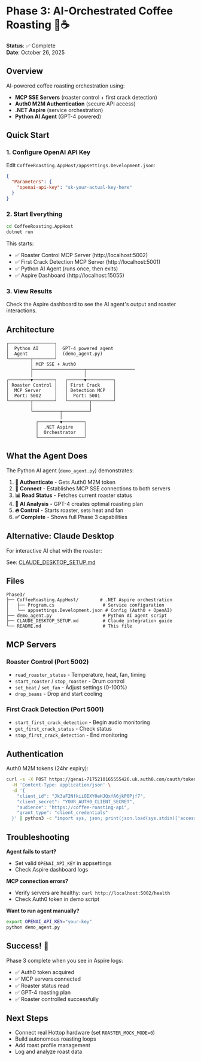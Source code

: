 # Phase 3: AI-Orchestrated Coffee Roasting 🤖☕

**Status**: ✅ Complete  
**Date**: October 26, 2025

## Overview

AI-powered coffee roasting orchestration using:
- **MCP SSE Servers** (roaster control + first crack detection)
- **Auth0 M2M Authentication** (secure API access)
- **.NET Aspire** (service orchestration)
- **Python AI Agent** (GPT-4 powered)

## Quick Start

### 1. Configure OpenAI API Key

Edit `CoffeeRoasting.AppHost/appsettings.Development.json`:
```json
{
  "Parameters": {
    "openai-api-key": "sk-your-actual-key-here"
  }
}
```

### 2. Start Everything

```bash
cd CoffeeRoasting.AppHost
dotnet run
```

This starts:
- ✅ Roaster Control MCP Server (http://localhost:5002)
- ✅ First Crack Detection MCP Server (http://localhost:5001)
- ✅ Python AI Agent (runs once, then exits)
- ✅ Aspire Dashboard (http://localhost:15055)

### 3. View Results

Check the Aspire dashboard to see the AI agent's output and roaster interactions.

## Architecture

```
┌─────────────────┐
│  Python AI      │  GPT-4 powered agent
│  Agent          │  (demo_agent.py)
└────────┬────────┘
         │ MCP SSE + Auth0
         ├───────────────────┬──────────────────
         │                   │
┌────────▼────────┐   ┌──────▼──────────┐
│ Roaster Control │   │ First Crack     │
│  MCP Server     │   │ Detection MCP   │
│  Port: 5002     │   │  Port: 5001     │
└────────┬────────┘   └────────┬────────┘
         │                     │
         └──────────┬──────────┘
                    │
           ┌────────▼────────┐
           │  .NET Aspire    │
           │  Orchestrator   │
           └─────────────────┘
```

## What the Agent Does

The Python AI agent (`demo_agent.py`) demonstrates:

1. **🔐 Authenticate** - Gets Auth0 M2M token
2. **🔌 Connect** - Establishes MCP SSE connections to both servers
3. **📊 Read Status** - Fetches current roaster status
4. **🤔 AI Analysis** - GPT-4 creates optimal roasting plan
5. **🔥 Control** - Starts roaster, sets heat and fan
6. **✅ Complete** - Shows full Phase 3 capabilities

## Alternative: Claude Desktop

For interactive AI chat with the roaster:

See: [CLAUDE_DESKTOP_SETUP.md](./CLAUDE_DESKTOP_SETUP.md)

## Files

```
Phase3/
├── CoffeeRoasting.AppHost/        # .NET Aspire orchestration
│   ├── Program.cs                  # Service configuration
│   └── appsettings.Development.json # Config (Auth0 + OpenAI)
├── demo_agent.py                   # Python AI agent script
├── CLAUDE_DESKTOP_SETUP.md         # Claude integration guide
└── README.md                       # This file
```

## MCP Servers

### Roaster Control (Port 5002)
- `read_roaster_status` - Temperature, heat, fan, timing
- `start_roaster` / `stop_roaster` - Drum control
- `set_heat` / `set_fan` - Adjust settings (0-100%)
- `drop_beans` - Drop and start cooling

### First Crack Detection (Port 5001)
- `start_first_crack_detection` - Begin audio monitoring
- `get_first_crack_status` - Check status
- `stop_first_crack_detection` - End monitoring

## Authentication

Auth0 M2M tokens (24hr expiry):
```bash
curl -s -X POST https://genai-7175210165555426.uk.auth0.com/oauth/token \
  -H 'Content-Type: application/json' \
  -d '{
    "client_id": "Jk3aF2NfkiiOIXY0eHJQxfA6jkP0Pjf7",
    "client_secret": "YOUR_AUTH0_CLIENT_SECRET",
    "audience": "https://coffee-roasting-api",
    "grant_type": "client_credentials"
  }' | python3 -c "import sys, json; print(json.load(sys.stdin)['access_token'])"
```

## Troubleshooting

**Agent fails to start?**
- Set valid `OPENAI_API_KEY` in appsettings
- Check Aspire dashboard logs

**MCP connection errors?**
- Verify servers are healthy: `curl http://localhost:5002/health`
- Check Auth0 token in demo script

**Want to run agent manually?**
```bash
export OPENAI_API_KEY="your-key"
python demo_agent.py
```

## Success! 🎉

Phase 3 complete when you see in Aspire logs:
- ✅ Auth0 token acquired
- ✅ MCP servers connected
- ✅ Roaster status read
- ✅ GPT-4 roasting plan
- ✅ Roaster controlled successfully

## Next Steps

- Connect real Hottop hardware (set `ROASTER_MOCK_MODE=0`)
- Build autonomous roasting loops
- Add roast profile management
- Log and analyze roast data
